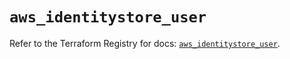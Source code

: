 # `aws_identitystore_user`

Refer to the Terraform Registry for docs: [`aws_identitystore_user`](https://registry.terraform.io/providers/hashicorp/aws/6.0.0/docs/resources/identitystore_user).
